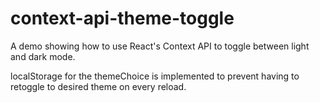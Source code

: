 # context-api-theme-toggle
A demo showing how to use React's Context API to toggle between light and dark mode.

localStorage for the themeChoice is implemented to prevent having to retoggle to desired theme on every reload.
